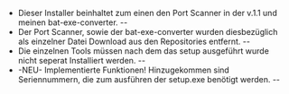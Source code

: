 - Dieser Installer beinhaltet zum einen den Port Scanner in der v.1.1 und meinen bat-exe-converter.
--
- Der Port Scanner, sowie der bat-exe-converter wurden diesbezüglich als einzelner Datei Download aus den Repositories entfernt.
--
- Die einzelnen Tools müssen nach dem das setup ausgeführt wurde nicht seperat Installiert werden. 
--
- -NEU-
Implementierte Funktionen!
Hinzugekommen sind Seriennummern, die zum ausführen der setup.exe benötigt werden.
--
